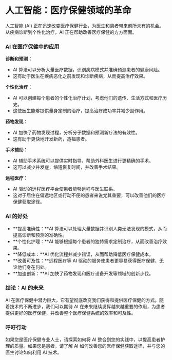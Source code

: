 # 人工智能：医疗保健领域的革命

人工智能 (AI) 正在迅速改变医疗保健行业，为医生和患者带来前所未有的机会。从疾病诊断到个性化治疗，AI 正在帮助改善医疗保健的方方面面。

### AI 在医疗保健中的应用

**诊断和预测：**

* AI 算法可以分析大量医疗数据，识别疾病模式并准确预测患者的健康风险。
* 这有助于医生在疾病恶化之前发现和诊断疾病，从而提高治疗效果。

**个性化治疗：**

* AI 可以创建每个患者的个性化治疗计划，考虑他们的遗传、生活方式和医疗历史。
* 这使医生能够提供量身定制的治疗，提高治疗成功率并减少副作用。

**药物发现：**

* AI 加快了药物发现过程，分析分子数据和预测新疗法的有效性。
* 这有助于更快地开发新药，造福患者。

**手术辅助：**

* AI 辅助手术系统可以提供实时指导，帮助外科医生进行更精确的手术。
* 这可以减少并发症，缩短恢复时间，并改善手术结果。

**远程医疗：**

* AI 驱动的远程医疗平台使患者能够远程与医生联系。
* 这对于居住在偏远地区或行动不便的患者来说尤其重要，可以改善他们的医疗保健获取途径。

### AI 的好处

* **提高准确性：**AI 算法可以处理大量数据并识别人类无法发现的模式，从而提高诊断和预测的准确性。
* **个性化护理：**AI 能够根据每个患者的独特需求定制治疗，从而改善治疗效果。
* **降低成本：**AI 优化流程并减少错误，从而帮助降低医疗保健成本。
* **改善可及性：**远程医疗等 AI 驱动的服务使患者更容易获得医疗保健，无论他们身在何处。
* **加速创新：**AI 加快了药物发现和医疗设备开发等领域的创新步伐。

### 结论：AI 的未来

AI 在医疗保健中潜力巨大，它有望彻底改变我们获得和提供医疗保健的方式。随着技术的不断进步，我们可以期待 AI 在未来继续发挥越来越重要的作用，为患者提供更好的医疗保健，并改善整个医疗保健系统的效率和可及性。

### 呼吁行动

如果您是医疗保健专业人士，请探索如何将 AI 整合到您的实践中，以提高患者护理的质量。如果您是患者，请了解 AI 如何改善您的医疗保健获取途径，并与您的医生讨论如何利用 AI 技术。
